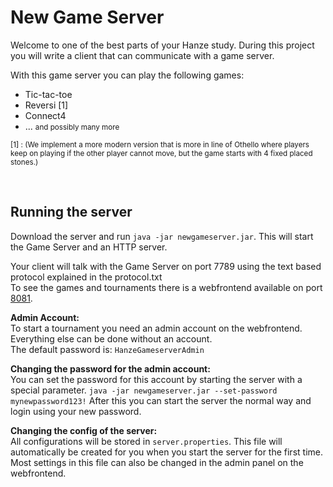 # New Game Server

Welcome to one of the best parts of your Hanze study.
During this project you will write a client that can communicate with a game server.

With this game server you can play the following games:
* Tic-tac-toe
* Reversi [1]
* Connect4
* ... <small> and possibly many more </small>

<small>[1] : (We implement a more modern version that is more in line of Othello where players keep on playing if the other player cannot move, but the game starts with 4 fixed placed stones.) </small>

<br/>

## Running the server
Download the server and run `java -jar newgameserver.jar`.
This will start the Game Server and an HTTP server.

Your client will talk with the Game Server on port 7789 using the text based protocol explained in the protocol.txt <br/>
To see the games and tournaments there is a webfrontend available on port [8081](http:localhost:8081).

**Admin Account:** <br/>
To start a tournament you need an admin account on the webfrontend. Everything else can be done without an account. <br/>
The default password is: `HanzeGameserverAdmin`

**Changing the password for the admin account:** <br/>
You can set the password for this account by starting the server with a special parameter.
`java -jar newgameserver.jar --set-password mynewpassword123!`
After this you can start the server the normal way and login using your new password.

**Changing the config of the server:** <br/>
All configurations will be stored in `server.properties`. 
This file will automatically be created for you when you start the server for the first time. 
Most settings in this file can also be changed in the admin panel on the webfrontend.